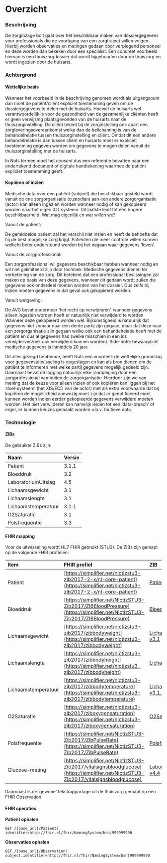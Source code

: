 # Overzicht

### Beschrijving

De zorginzage bolt gaat over het beschikbaar maken van dossiergegevens voor professionals die de voortgang van een zorgtraject willen volgen. Hierbij worden observaties en metingen gedaan door verplegend personeel en deze worden dan bekeken door een specialist. Een concreet voorbeeld hiervan is een thuiszorgdossier dat wordt bijgehouden door de thuiszorg en wordt ingezien door de huisarts.

### Achtergrond

#### Wettelijke basis

Wanneer het voorbeeld in de beschrijving genomen wordt als uitgangspunt dan moet de patiënt/cliënt expliciet toestemming geven om de dossiergegevens te delen met de huisarts. Hoewel de huisarts wel verantwoordelijk is voor de gezondheid van de gezamenlijke cliënten heeft er geen verwijzing plaatsgevonden van de huisarts naar de thuiszorginstelling. De cliënt tekent bij de zorginstelling ook apart een zorgleveringsovereenkomst welke dan de belichaming is van de behandelrelatie tussen thuiszorginstelling en cliënt. Omdat dit een andere behandelrelatie is dan tussen cliënt en huisarts moet er expliciet toestemming gegeven worden om gegevens te mogen delen vanuit de thuiszorginstelling met de huisarts.

In Nuts termen moet het _consent_ dus een referentie bevatten naar een ondertekend document of digitale handtekening waarmee de patiënt expliciet toestemming geeft.

#### Kopiëren of inzien

Medische data over een patiënt \(subject\) die beschikbaar gesteld wordt vanuit de ene zorgorganisatie \(custodian\) aan een andere zorgorganisatie \(actor\) kan alleen ingezien worden wanneer nodig of kan gekopieerd worden naar het eigen ICT systeem. Dit laatste leidt tot een hogere beschikbaarheid. Wat mag eigenlijk en wat willen we?

Vanuit de patiënt:

De gemiddelde patiënt zal het verschil niet inzien en heeft de behoefte dat hij de best mogelijke zorg krijgt. Patiënten die meer controle willen kunnen wellicht beter ondersteund worden bij het nagaan waar gegevens ‘leven’.

Vanuit de zorgprofessional:

Een zorgprofessional wil gegevens beschikbaar hebben wanneer nodig en wil niet gelimiteerd zijn door techniek. Medische gegevens dienen ter verbetering van de zorg. Dit betekent dat een professional beslissingen zal maken op basis van deze gegevens, wanneer dit gedaan wordt zullen die gegevens ook onderdeel moeten worden van het dossier. Dus zelfs bij inzien moeten gegevens in dat geval ook gekopieerd worden.

Vanuit wetgeving:

De AVG bevat ondermeer ‘het recht op verwijderen’, wanneer gegevens alleen ingezien worden hoeft er natuurlijk niet verwijderd te worden. Wanneer deze gekopieerd worden wel. Bijkomstigheid is natuurlijk dat gegevens niet zomaar naar een derde partij zijn gegaan, maar dat deze naar een zorgorganisatie zijn gegaan welke ook een behandelrelatie heeft met de patiënt en dus al gegevens had \(welke misschien in een los verwijderverzoek ook verwijderd kunnen worden\). Side-note: bewaarplicht medische gegevens is inmiddels 20 jaar.

Dit alles gezegd hebbende, heeft Nuts een voordeel: de wettelijke grondslag voor gegevensuitwisseling is opgeslagen en kan als bron dienen om de patiënt te informeren met welke partij gegevens mogelijk gedeeld zijn. Daarnaast bevat de logging natuurlijk elke raadpleging door een zorgprofessional van buiten de zorgorganisatie. Hierdoor zijn we van mening dat de keuze voor alleen inzien of ook kopiëren kan liggen bij het ‘doel-systeem’ \(het XIS/ECD van de actor\) met als extra voorwaarde dat bij kopiëren de mogelijkheid aanwezig moet zijn dat er genotificeerd moet kunnen worden indien eerder gekopieerde gegevens verwijderd moeten worden. Het niet verwijderen kan namelijk leiden tot een ‘data-breach’ of erger, er kunnen keuzes gemaakt worden o.b.v. foutieve data.

### Technologie

#### ZIBs

De gebruikte ZIBs zijn:

| Naam | Versie |
| :--- | :--- |
| Patient | 3.1.1 |
| Bloeddruk | 3.2 |
| LaboratoriumUitslag | 4.5 |
| Lichaamsgewicht | 3.1 |
| Lichaamslengte | 3.1 |
| Lichaamstemperatuur | 3.1.1 |
| O2Saturatie | 3.1 |
| Polsfrequentie | 3.3 |

#### FHIR mapping

Voor de uitwisseling wordt HL7 FHIR gebruikt \(STU3\). De ZIBs zijn gemapt op de volgende FHIR profielen:

| Item | FHIR profiel | ZIB |
| :--- | :--- | :--- |
| Patient | [https://simplifier.net/nictizstu3-zib2017-2-x/nl-core-patient](https://simplifier.net/nictizstu3-zib2017-2-x/nl-core-patient) | [Patient-v3.1.1](https://zibs.nl/wiki/Patient-v3.1.1%282019NL%29) |
| Bloeddruk | [https://simplifier.net/NictizSTU3-Zib2017/ZIBBloodPressure](https://simplifier.net/NictizSTU3-Zib2017/ZIBBloodPressure) | [Bloeddruk-v3.1](https://zibs.nl/wiki/Bloeddruk-v3.1%282018NL%29) |
| Lichaamsgewicht | [https://simplifier.net/nictizstu3-zib2017/zibbodyweight](https://simplifier.net/nictizstu3-zib2017/zibbodyweight) | [Lichaamsgewicht-v3.1](https://zibs.nl/wiki/Lichaamsgewicht-v3.1%282018NL%29) |
| Lichaamslengte | [https://simplifier.net/nictizstu3-zib2017/zibbodyheight](https://simplifier.net/nictizstu3-zib2017/zibbodyheight) | [Lichaamslengte-v3.1](https://zibs.nl/wiki/Lichaamslengte-v3.1%282018NL%29) |
| Lichaamstemperatuur | [https://simplifier.net/nictizstu3-zib2017/zibbodytemperature](https://simplifier.net/nictizstu3-zib2017/zibbodytemperature) | [Lichaamstemperatuur-v3.1.1](https://zibs.nl/wiki/Lichaamstemperatuur-v3.1.1%282018NL%29) |
| O2Saturatie | [https://simplifier.net/nictizstu3-zib2017/ziboxygensaturation](https://simplifier.net/nictizstu3-zib2017/ziboxygensaturation) | [O2Saturatie-v3.1](https://zibs.nl/wiki/O2Saturatie-v3.1%282018NL%29) |
| Polsfrequentie | [https://simplifier.net/NictizSTU3-Zib2017/ZibPulseRate](https://simplifier.net/NictizSTU3-Zib2017/ZibPulseRate) | [Polsfrequentie-v3.3](https://zibs.nl/wiki/Polsfrequentie-v3.3%282019NL%29) |
| Glucose-meting | [https://simplifier.net/NictizSTU3-Zib2017/vitalsignsbloodglucose](https://simplifier.net/NictizSTU3-Zib2017/vitalsignsbloodglucose) | [LaboratoriumUitslag-v4.4](https://zibs.nl/wiki/LaboratoriumUitslag-v4.4%282019NL%29) |

Daarnaast is de ‘gewone’ tekstrapportage uit de thuiszorg gemapt op een FHIR Observation.

#### FHIR operaties

**Patient ophalen**

```text
GET /{base_url}/Patient?identifier=http://fhir.nl/fhir/NamingSystem/bsn|999999990
```

**Observaties ophalen**

```text
GET /{base_url}/Observation?subject.identifier=http://fhir.nl/fhir/NamingSystem/bsn|999999990

```

